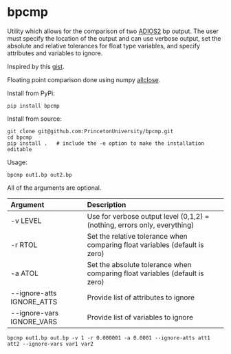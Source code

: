 # bpcmp

Utility which allows for the comparison of two [ADIOS2](https://adios2.readthedocs.io/en/latest/index.html) bp output. The user must specify the location of the output and can use verbose output, set the absolute and relative tolerances for float type variables, and specify attributes and variables to ignore.

Inspired by this [gist](https://gist.github.com/jychoi-hpc/b4654e178edd84c9b8a2a198ab1c6c95).

Floating point comparison done using numpy [allclose](https://numpy.org/doc/stable/reference/generated/numpy.allclose.html).

Install from PyPi:

```
pip install bpcmp
```

Install from source:

```
git clone git@github.com:PrincetonUniversity/bpcmp.git
cd bpcmp
pip install .   # include the -e option to make the installation editable
```

Usage:

```
bpcmp out1.bp out2.bp
```

All of the arguments are optional.

| Argument                  | Description                                                                 |
| :------------------------ | :-------------------------------------------------------------------------- |
| -v LEVEL                  | Use for verbose output level (0,1,2) = (nothing, errors only, everything)   |
| -r RTOL                   | Set the relative tolerance when comparing float variables (default is zero) |
| -a ATOL                   | Set the absolute tolerance when comparing float variables (default is zero) |
| --ignore-atts IGNORE_ATTS | Provide list of attributes to ignore                                        |
| --ignore-vars IGNORE_VARS | Provide list of variables to ignore                                         |

```
bpcmp out1.bp out.bp -v 1 -r 0.000001 -a 0.0001 --ignore-atts att1 att2 --ignore-vars var1 var2
```
